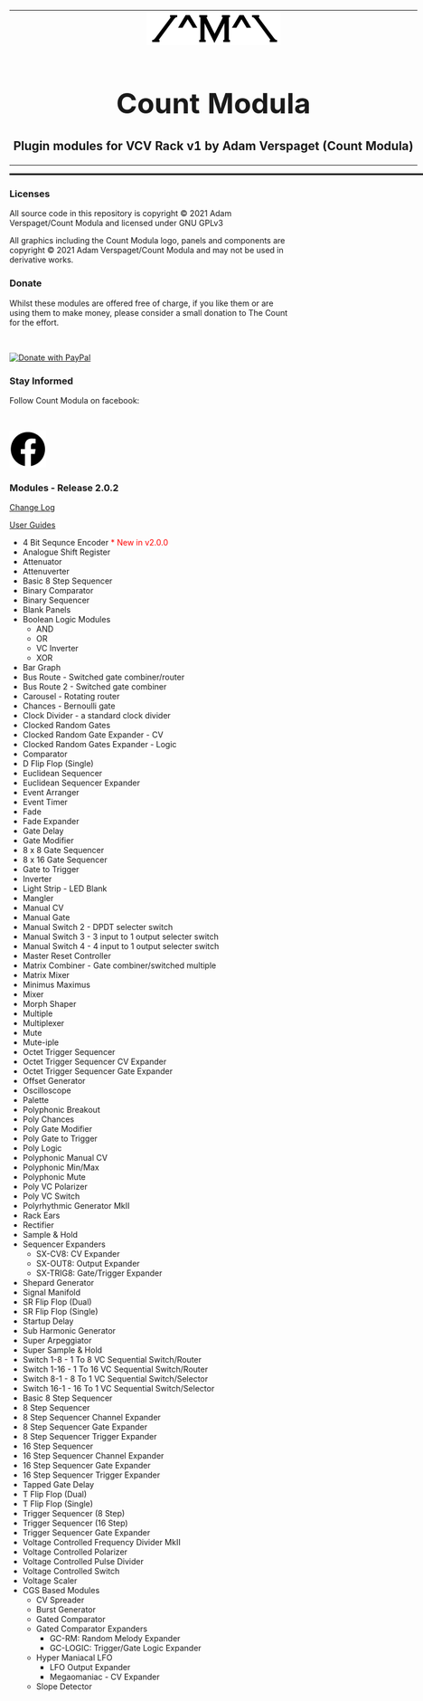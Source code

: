 <table style="width:1000px; border: 0px solid black;">
<tr style="border: 0px solid black;">
<td style="border: 0px solid black;">
<center>
<img src="./img/CountModulaLogo.png" alt="Count Modula">
<h1 style="border-bottom: 0px;font-size:50px;">Count Modula</h1>
<h2 style="border-bottom: 0px;">Plugin modules for VCV Rack v1 by Adam Verspaget (Count Modula)</h2>
</center>
</td>
</tr>
</table>
<hr style="width:1000px; border: 1px solid black;"/>
<h3>Licenses</h3>

All source code in this repository is copyright © 2021 Adam Verspaget/Count Modula and licensed under GNU GPLv3

All graphics including the Count Modula logo, panels and components are copyright © 2021 Adam Verspaget/Count Modula and may not be used in derivative works.

<h3>Donate</h3>
Whilst these modules are offered free of charge, if you like them or are using them to make money, please consider a small donation to The Count for the effort.
<p>&nbsp</p>
<a href="https://www.paypal.me/CountModula" target="_donate"><img src="https://www.paypalobjects.com/en_AU/i/btn/btn_donateCC_LG.gif" border="0" alt="Donate with PayPal"/></a>

<h3>Stay Informed</h3>
Follow Count Modula on facebook:
<p>&nbsp</p>
<a href="https://www.facebook.com/CountModula/"><img src="./img/facebook.png" alt="Count Modula on facebook"></a>

<h3>Modules - Release 2.0.2</h3>
<p>
<a href="CHANGELOG.md">Change Log</a>
</p>
<p>
<a href="MANUAL.md">User Guides</a>
</p>
<ul>
<li>4 Bit Sequnce Encoder <font color="red">* New in v2.0.0</font></li>
<li>Analogue Shift Register</li>
<li>Attenuator</li>
<li>Attenuverter</li>
<li>Basic 8 Step Sequencer</li>
<li>Binary Comparator </li>
<li>Binary Sequencer</li>
<li>Blank Panels</li>
<li>Boolean Logic Modules
<ul>
<li>AND</li>
<li>OR</li>
<li>VC Inverter</li>
<li>XOR</li>
</ul>
</li>
<li>Bar Graph</li>
<li>Bus Route - Switched gate combiner/router </li>
<li>Bus Route 2 - Switched gate combiner </li>
<li>Carousel - Rotating router</li>
<li>Chances -  Bernoulli gate</li>
<li>Clock Divider - a standard clock divider </li>
<li>Clocked Random Gates</li>
<li>Clocked Random Gate Expander - CV</li>
<li>Clocked Random Gates Expander - Logic</li>
<li>Comparator</a></li>
<li>D Flip Flop (Single)</li>
<li>Euclidean Sequencer</li>
<li>Euclidean Sequencer Expander</li>
<li>Event Arranger</a></li>
<li>Event Timer</li>
<li>Fade</li>
<li>Fade Expander</li>
<li>Gate Delay</li>
<li>Gate Modifier</li>
<li>8 x 8 Gate Sequencer</li>
<li>8 x 16 Gate Sequencer</li>
<li>Gate to Trigger</li>
<li>Inverter</li>
<li>Light Strip - LED Blank
<li>Mangler</li>
<li>Manual CV</li>
<li>Manual Gate</li>
<li>Manual Switch 2 - DPDT selecter switch</li>
<li>Manual Switch 3 - 3 input to 1 output selecter switch</li>
<li>Manual Switch 4 - 4 input to 1 output selecter switch</li>
<li>Master Reset Controller</li>
<li>Matrix Combiner - Gate combiner/switched multiple </li>
<li>Matrix Mixer</li>
<li>Minimus Maximus</li>
<li>Mixer</li>
<li>Morph Shaper</li>
<li>Multiple</li>
<li>Multiplexer</li>
<li>Mute</li>
<li>Mute-iple</li>
<li>Octet Trigger Sequencer</li>
<li>Octet Trigger Sequencer CV Expander</li>
<li>Octet Trigger Sequencer Gate Expander </li>
<li>Offset Generator</li>
<li>Oscilloscope</li>
<li>Palette
<li>Polyphonic Breakout</li>
<li>Poly Chances</li>
<li>Poly Gate Modifier</li>
<li>Poly Gate to Trigger</li>
<li>Poly Logic</li>
<li>Polyphonic Manual CV</li>
<li>Polyphonic Min/Max</li>
<li>Polyphonic Mute</li>
<li>Poly VC Polarizer</li>
<li>Poly VC Switch</li>
<li>Polyrhythmic Generator MkII</li>
<li>Rack Ears</li>
<li>Rectifier</li>
<li>Sample & Hold</li>
<li>Sequencer Expanders
<ul>
<li>SX-CV8: CV Expander</li>
<li>SX-OUT8: Output Expander</li>
<li>SX-TRIG8: Gate/Trigger Expander</li>
</ul>
</li>
<li>Shepard Generator</li>
<li>Signal Manifold</li>
<li>SR Flip Flop (Dual)</li>
<li>SR Flip Flop (Single)</li>
<li>Startup Delay</li>
<li>Sub Harmonic Generator</li>
<li>Super Arpeggiator</li>
<li>Super Sample & Hold</li>
<li>Switch 1-8 - 1 To 8 VC Sequential Switch/Router </li>
<li>Switch 1-16 - 1 To 16 VC Sequential Switch/Router </li>
<li>Switch 8-1 - 8 To 1 VC Sequential Switch/Selector </li>
<li>Switch 16-1 - 16 To 1 VC Sequential Switch/Selector </li>
<li>Basic 8 Step Sequencer</li>
<li>8 Step Sequencer</li>
<li>8 Step Sequencer Channel Expander</li>
<li>8 Step Sequencer Gate Expander</li>
<li>8 Step Sequencer Trigger Expander </li>
<li>16 Step Sequencer</li>
<li>16 Step Sequencer Channel Expander</li>
<li>16 Step Sequencer Gate Expander</li>
<li>16 Step Sequencer Trigger Expander </li>
<li>Tapped Gate Delay</li>
<li>T Flip Flop (Dual)</li>
<li>T Flip Flop (Single)</li>
<li>Trigger Sequencer (8 Step)</li>
<li>Trigger Sequencer (16 Step)</li>
<li>Trigger Sequencer Gate Expander</li>
<li>Voltage Controlled Frequency Divider MkII</li>
<li>Voltage Controlled Polarizer</li>
<li>Voltage Controlled Pulse Divider</li>
<li>Voltage Controlled Switch</li>
<li>Voltage Scaler</li>
<li>CGS Based Modules
<ul>
<li>CV Spreader</li>
<li>Burst Generator</li>
<li>Gated Comparator</li>
<li>Gated Comparator Expanders
<ul>
<li>GC-RM: Random Melody Expander</li>
<li>GC-LOGIC: Trigger/Gate Logic Expander</li>
</ul>
</li>
<li>Hyper Maniacal LFO
<ul>
<li>LFO Output Expander</li>
<li>Megaomaniac - CV Expander</li>
</ul>
</li>
<li>Slope Detector</li>
</ul>
</li>
</ul>


